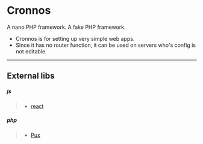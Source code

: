 # Cronnos
A nano PHP framework. A fake PHP framework.   
* Cronnos is for setting up very simple web apps.   
* Since it has no router function, it can be used on servers who's config is not editable.   
---
## External libs
##### js
> * [react](https://github.com/facebook/react)

##### php
> * [Pux](https://github.com/c9s/Pux)
